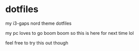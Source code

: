 # dotfiles
my i3-gaps nord theme dotfiles

my pc loves to go boom boom so this is here for next time lol

feel free to try this out though
